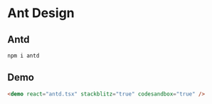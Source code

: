# Ant Design

## Antd

```shell
npm i antd
```

## Demo

```html
<demo react="antd.tsx" stackblitz="true" codesandbox="true" />
```

<demo react="antd.tsx" stackblitz="true" codesandbox="true" />